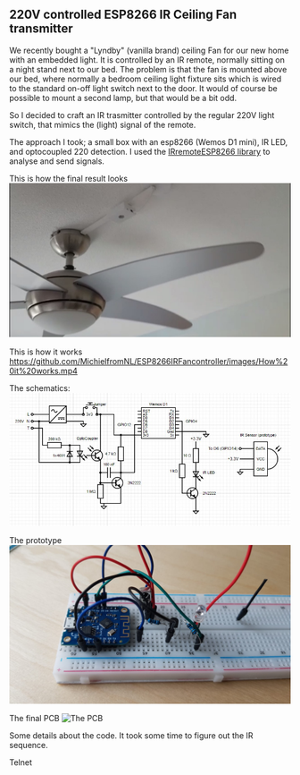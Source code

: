 ## 220V controlled ESP8266 IR Ceiling Fan transmitter 
We recently bought a  "Lyndby" (vanilla brand) ceiling Fan for our new home with an embedded light. It is controlled by an IR remote, normally sitting on a night stand next to our bed.
The problem is that the fan is mounted above our bed, where normally a bedroom ceiling light fixture sits which is wired to the standard on-off light switch next to the door.
It would of course be possible to mount a second lamp, but that would be a bit odd.

So I decided to craft an IR trasmitter controlled by the regular 220V light switch, that mimics the (light) signal of the remote.

The approach I took;  a small box with an esp8266 (Wemos D1 mini), IR LED, and optocoupled 220 detection.
I used the [IRremoteESP8266 library](https://github.com/crankyoldgit/IRremoteESP8266) to analyse and send signals.

This is how the final result looks
![This is how it looks](/images/Main%20pic.jpg)  

This is how it works
https://github.com/MichielfromNL/ESP8266IRFancontroller/images/How%20it%20works.mp4

The schematics:
![The schematics](/images/Schematics%20IR%20Fan.jpg)

The prototype
![The Prototype](/images/Prototype.jpeg)

The final PCB
![The PCB](/images/PCB.jpeg)

Some details about the code.
It took some time to figure out the IR sequence.

Telnet


<!---
MichielfromNL/MichielfromNL is a ✨ special ✨ repository because its `README.md` (this file) appears on your GitHub profile.
You can click the Preview link to take a look at your changes.
--->
